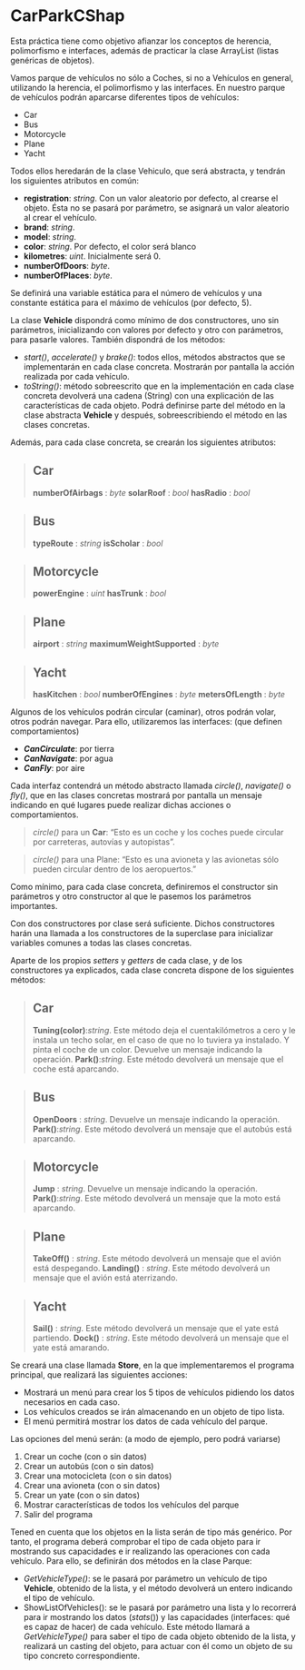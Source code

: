 
# CarParkCShap
Esta práctica tiene como objetivo afianzar los conceptos de herencia, polimorfismo e interfaces, además de practicar la clase ArrayList (listas genéricas de objetos).

Vamos parque de vehículos no sólo a Coches, si no a Vehículos en general, utilizando la herencia, el polimorfismo y las interfaces. En nuestro parque de vehículos podrán aparcarse diferentes tipos de vehículos:
- Car
- Bus
- Motorcycle
- Plane
- Yacht

Todos ellos heredarán de la clase Vehiculo, que será abstracta, y tendrán los siguientes atributos en común:
- **registration**: *string*. Con un valor aleatorio por defecto, al crearse el objeto. Ésta no se pasará por parámetro, se asignará un valor aleatorio al crear el vehículo.
- **brand**: *string*.
- **model**: *string*.
- **color**: *string*. Por defecto, el color será blanco
- **kilometres**: *uint*. Inicialmente será 0.
- **numberOfDoors**: *byte*.
- **numberOfPlaces**: *byte*.

Se definirá una variable estática para el número de vehículos y una constante estática para el máximo de vehículos (por defecto, 5).

La clase **Vehicle** dispondrá como mínimo de dos constructores, uno sin parámetros, inicializando con valores por defecto y otro con parámetros, para pasarle valores. También dispondrá de los métodos:

- *start()*, *accelerate()* y *brake()*: todos ellos, métodos abstractos que se implementarán en cada clase concreta. Mostrarán por pantalla la acción realizada por cada vehículo.
- *toString()*: método sobreescrito que en la implementación en cada clase concreta devolverá una cadena (String) con una explicación de las características de cada objeto. Podrá definirse parte del método en la clase abstracta **Vehicle** y después, sobreescribiendo el método en las clases concretas.

Además, para cada clase concreta, se crearán los siguientes atributos:

> ## Car
>**numberOfAirbags** : *byte*
>**solarRoof** : *bool*
>**hasRadio** : *bool*

> ## Bus
>**typeRoute** : *string*
>**isScholar** : *bool*
  
> ## Motorcycle
>**powerEngine** : *uint*
>**hasTrunk** : *bool*

> ## Plane
>**airport** : *string*
>**maximumWeightSupported** : *byte*

> ## Yacht
>**hasKitchen** : *bool*
>**numberOfEngines** : *byte*
>**metersOfLength** : *byte*

Algunos de los vehículos podrán circular (caminar), otros podrán volar, otros podrán navegar. Para ello, utilizaremos las interfaces: (que definen comportamientos)
- ***CanCirculate***: por tierra
- ***CanNavigate***: por agua
- ***CanFly***: por aire

Cada interfaz contendrá un método abstracto llamada *circle()*, *navigate()* o *fly()*, que en las clases concretas mostrará por pantalla un mensaje indicando en qué lugares puede realizar dichas acciones o comportamientos.

> *circle()* para un **Car**: “Esto es un coche y los coches puede circular por carreteras, autovías y autopistas”.

> *circle()* para una Plane: “Esto es una avioneta y las avionetas sólo pueden circular dentro de los aeropuertos.”

Como mínimo, para cada clase concreta, definiremos el constructor sin parámetros y otro constructor al que le pasemos los parámetros importantes.

Con dos constructores por clase será suficiente. Dichos constructores harán una llamada a los constructores de la superclase para inicializar variables comunes a todas las clases concretas.

Aparte de los propios *setters* y *getters* de cada clase, y de los constructores ya explicados, cada clase concreta dispone de los siguientes métodos:

> ## Car
>**Tuning(color)**:*string*. Este método deja el cuentakilómetros a cero y le instala un techo solar, en el caso de que no lo tuviera ya instalado. Y pinta el coche de un color. Devuelve un mensaje indicando la operación.
>**Park()**:*string*. Este método devolverá un mensaje que el coche está aparcando.

> ## Bus
>**OpenDoors** : *string*. Devuelve un mensaje indicando la operación.
>**Park()**:*string*. Este método devolverá un mensaje que el autobús está aparcando.
  
> ## Motorcycle
>**Jump** : *string*. Devuelve un mensaje indicando la operación.
>**Park()**:*string*. Este método devolverá un mensaje que la moto está aparcando.

> ## Plane
>**TakeOff()** : *string*. Este método devolverá un mensaje que el avión está despegando.
>**Landing()** : *string*. Este método devolverá un mensaje que el avión está aterrizando.

> ## Yacht
>**Sail()** : *string*. Este método devolverá un mensaje que el yate está partiendo.
>**Dock()** : *string*. Este método devolverá un mensaje que el yate está amarando.

Se creará una clase llamada **Store**, en la que implementaremos el programa principal, que realizará las siguientes acciones:
 - Mostrará un menú para crear los 5 tipos de vehículos pidiendo los datos necesarios en cada caso.
- Los vehículos creados se irán almacenando en un objeto de tipo lista.
- El menú permitirá mostrar los datos de cada vehículo del parque.

Las opciones del menú serán: (a modo de ejemplo, pero podrá variarse)

 1. Crear un coche (con o sin datos)
 2. Crear un autobús (con o sin datos)
 3. Crear una motocicleta (con o sin datos)
 4. Crear una avioneta (con o sin datos)
 5. Crear un yate (con o sin datos)
 6. Mostrar características de todos los vehículos del parque
 7. Salir del programa

Tened en cuenta que los objetos en la lista serán de tipo más genérico. Por tanto, el programa deberá comprobar el tipo de cada objeto para ir mostrando sus capacidades e ir realizando las operaciones con cada vehículo. Para ello, se definirán dos métodos en la clase Parque:
- *GetVehicleType()*: se le pasará por parámetro un vehículo de tipo **Vehicle**, obtenido de la lista, y el método devolverá un entero indicando el tipo de vehículo.
- ShowListOfVehicles(): se le pasará por parámetro una lista y lo recorrerá para ir mostrando los datos (*stats*()) y las capacidades (interfaces: qué es capaz de hacer) de cada vehículo. Este método llamará a *GetVehicleType()* para saber el tipo de cada objeto obtenido de la lista, y realizará un casting del objeto, para actuar con él como un objeto de su tipo concreto correspondiente.
